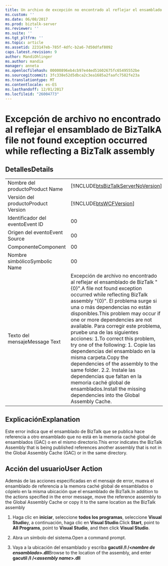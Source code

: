 ```yaml
---
title: Un archivo de excepción no encontrado al reflejar el ensamblado de BizTalk | Documentos de Microsoft
ms.custom: ''
ms.date: 06/08/2017
ms.prod: biztalk-server
ms.reviewer: ''
ms.suite: ''
ms.tgt_pltfrm: ''
ms.topic: article
ms.assetid: 223147eb-785f-4dfc-b2a6-7d50dfaf8092
caps.latest.revision: 9
author: MandiOhlinger
ms.author: mandia
manager: anneta
ms.openlocfilehash: 00000896eb4cb97e44ed51602675fc65495552be
ms.sourcegitcommit: 3fc338e52d5dbca2c3ea1685a2faafc7582fe23a
ms.translationtype: MT
ms.contentlocale: es-ES
ms.lasthandoff: 12/01/2017
ms.locfileid: "26004773"
---
```

# <a name="a-file-not-found-exception-occurred-while-reflecting-a-biztalk-assembly"></a><span data-ttu-id="3447c-102">Excepción de archivo no encontrado al reflejar el ensamblado de BizTalk</span><span class="sxs-lookup"><span data-stu-id="3447c-102">A file not found exception occurred while reflecting a BizTalk assembly</span></span>
## <a name="details"></a><span data-ttu-id="3447c-103">Detalles</span><span class="sxs-lookup"><span data-stu-id="3447c-103">Details</span></span>  
  
|||  
|-|-|  
|<span data-ttu-id="3447c-104">Nombre del producto</span><span class="sxs-lookup"><span data-stu-id="3447c-104">Product Name</span></span>|[!INCLUDE[btsBizTalkServerNoVersion](../includes/btsbiztalkservernoversion-md.md)]|  
|<span data-ttu-id="3447c-105">Versión del producto</span><span class="sxs-lookup"><span data-stu-id="3447c-105">Product Version</span></span>|[!INCLUDE[btsWCFVersion](../includes/btswcfversion-md.md)]|  
|<span data-ttu-id="3447c-106">Identificador del evento</span><span class="sxs-lookup"><span data-stu-id="3447c-106">Event ID</span></span>|<span data-ttu-id="3447c-107">0</span><span class="sxs-lookup"><span data-stu-id="3447c-107">0</span></span>|  
|<span data-ttu-id="3447c-108">Origen del evento</span><span class="sxs-lookup"><span data-stu-id="3447c-108">Event Source</span></span>|<span data-ttu-id="3447c-109">0</span><span class="sxs-lookup"><span data-stu-id="3447c-109">0</span></span>|  
|<span data-ttu-id="3447c-110">Componente</span><span class="sxs-lookup"><span data-stu-id="3447c-110">Component</span></span>|<span data-ttu-id="3447c-111">0</span><span class="sxs-lookup"><span data-stu-id="3447c-111">0</span></span>|  
|<span data-ttu-id="3447c-112">Nombre simbólico</span><span class="sxs-lookup"><span data-stu-id="3447c-112">Symbolic Name</span></span>|<span data-ttu-id="3447c-113">0</span><span class="sxs-lookup"><span data-stu-id="3447c-113">0</span></span>|  
|<span data-ttu-id="3447c-114">Texto del mensaje</span><span class="sxs-lookup"><span data-stu-id="3447c-114">Message Text</span></span>|<span data-ttu-id="3447c-115">Excepción de archivo no encontrado al reflejar el ensamblado de BizTalk "{0}".</span><span class="sxs-lookup"><span data-stu-id="3447c-115">A file not found exception occurred while reflecting BizTalk assembly "{0}".</span></span> <span data-ttu-id="3447c-116">El problema surge si una o más dependencias no están disponibles.</span><span class="sxs-lookup"><span data-stu-id="3447c-116">This problem may occur if one or more dependencies are not available.</span></span> <span data-ttu-id="3447c-117">Para corregir este problema, pruebe una de las siguientes acciones: 1.</span><span class="sxs-lookup"><span data-stu-id="3447c-117">To correct this problem, try one of the following: 1.</span></span> <span data-ttu-id="3447c-118">Copie las dependencias del ensamblado en la misma carpeta.</span><span class="sxs-lookup"><span data-stu-id="3447c-118">Copy the dependencies of the assembly to the same folder.</span></span> <span data-ttu-id="3447c-119">2.</span><span class="sxs-lookup"><span data-stu-id="3447c-119">2.</span></span> <span data-ttu-id="3447c-120">Instale las dependencias que faltan en la memoria caché global de ensamblados.</span><span class="sxs-lookup"><span data-stu-id="3447c-120">Install the missing dependencies into the Global Assembly Cache.</span></span>|  
  
## <a name="explanation"></a><span data-ttu-id="3447c-121">Explicación</span><span class="sxs-lookup"><span data-stu-id="3447c-121">Explanation</span></span>  
 <span data-ttu-id="3447c-122">Este error indica que el ensamblado de BizTalk que se publica hace referencia a otro ensamblado que no está en la memoria caché global de ensamblados (GAC) o en el mismo directorio.</span><span class="sxs-lookup"><span data-stu-id="3447c-122">This error indicates the BizTalk Assembly that is being published references another assembly that is not in the Global Assembly Cache (GAC) or in the same directory.</span></span>  
  
## <a name="user-action"></a><span data-ttu-id="3447c-123">Acción del usuario</span><span class="sxs-lookup"><span data-stu-id="3447c-123">User Action</span></span>  
 <span data-ttu-id="3447c-124">Además de las acciones especificadas en el mensaje de error, mueva el ensamblado de referencia a la memora caché global de ensamblados o cópielo en la misma ubicación que el ensamblado de BizTalk.</span><span class="sxs-lookup"><span data-stu-id="3447c-124">In addition to the actions specified in the error message, move the reference assembly to the Global Assembly Cache or copy it to the same location as the BizTalk assembly</span></span>  
  
1.  <span data-ttu-id="3447c-125">Haga clic en **iniciar**, seleccione **todos los programas**, seleccione **Visual Studio**y, a continuación, haga clic en **Visual Studio**.</span><span class="sxs-lookup"><span data-stu-id="3447c-125">Click **Start**, point to **All Programs**, point to **Visual Studio**, and then click **Visual Studio**.</span></span>  
  
2.  <span data-ttu-id="3447c-126">Abra un símbolo del sistema.</span><span class="sxs-lookup"><span data-stu-id="3447c-126">Open a command prompt.</span></span>  
  
3.  <span data-ttu-id="3447c-127">Vaya a la ubicación del ensamblado y escriba **gacutil /I /\<***nombre de ensamblado***\>.dll**</span><span class="sxs-lookup"><span data-stu-id="3447c-127">Browse to the location of the assembly, and enter **gacutil /I /\<***assembly name***\>.dll**</span></span>
